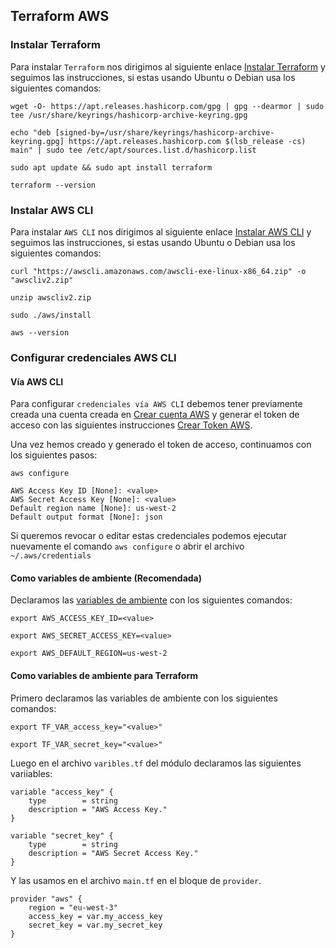 ## Terraform AWS 

### Instalar Terraform

Para instalar `Terraform` nos dirigimos al siguiente enlace [Instalar Terraform](https://docs.aws.amazon.com/es_es/cli/latest/userguide/getting-started-install.html) y seguimos las instrucciones, si estas usando Ubuntu o Debian usa los siguientes comandos:

```
wget -O- https://apt.releases.hashicorp.com/gpg | gpg --dearmor | sudo tee /usr/share/keyrings/hashicorp-archive-keyring.gpg

echo "deb [signed-by=/usr/share/keyrings/hashicorp-archive-keyring.gpg] https://apt.releases.hashicorp.com $(lsb_release -cs) main" | sudo tee /etc/apt/sources.list.d/hashicorp.list

sudo apt update && sudo apt install terraform

terraform --version
```

### Instalar AWS CLI

Para instalar `AWS CLI` nos dirigimos al siguiente enlace [Instalar AWS CLI](https://docs.aws.amazon.com/es_es/cli/latest/userguide/getting-started-install.html) y seguimos las instrucciones,  si estas usando Ubuntu o Debian usa los siguientes comandos:

```
curl "https://awscli.amazonaws.com/awscli-exe-linux-x86_64.zip" -o "awscliv2.zip"

unzip awscliv2.zip

sudo ./aws/install

aws --version
```
### Configurar credenciales AWS CLI
#### Vía AWS CLI
Para configurar `credenciales vía AWS CLI` debemos tener previamente creada una cuenta creada en [Crear cuenta AWS](https://aws.amazon.com/) y generar el token de acceso con las siguientes instrucciones [Crear Token AWS](https://docs.aws.amazon.com/es_es/cli/latest/userguide/cli-authentication-short-term.html).

Una vez hemos creado y generado el token de acceso, continuamos con los siguientes pasos:

```
aws configure

AWS Access Key ID [None]: <value>
AWS Secret Access Key [None]: <value>
Default region name [None]: us-west-2
Default output format [None]: json
```
Si queremos revocar o editar estas credenciales podemos ejecutar nuevamente el comando  `aws configure` o abrir el archivo `~/.aws/credentials`
#### Como variables de ambiente (Recomendada)
Declaramos las [variables de ambiente](https://docs.aws.amazon.com/es_es/cli/v1/userguide/cli-configure-envvars.html) con los siguientes comandos:
```
export AWS_ACCESS_KEY_ID=<value>

export AWS_SECRET_ACCESS_KEY=<value>

export AWS_DEFAULT_REGION=us-west-2
```
#### Como variables de ambiente para Terraform
Primero declaramos las variables de ambiente con los siguientes comandos:
```
export TF_VAR_access_key="<value>"

export TF_VAR_secret_key="<value>"
```
Luego en el archivo `varibles.tf` del módulo declaramos las siguientes variiables:
```
variable "access_key" {
    type        = string
    description = "AWS Access Key."
}

variable "secret_key" {
    type        = string
    description = "AWS Secret Access Key."
}
```
Y las usamos en el archivo `main.tf` en el bloque de `provider`.
```
provider "aws" {
	region = "eu-west-3"
	access_key = var.my_access_key
	secret_key = var.my_secret_key
}
```









